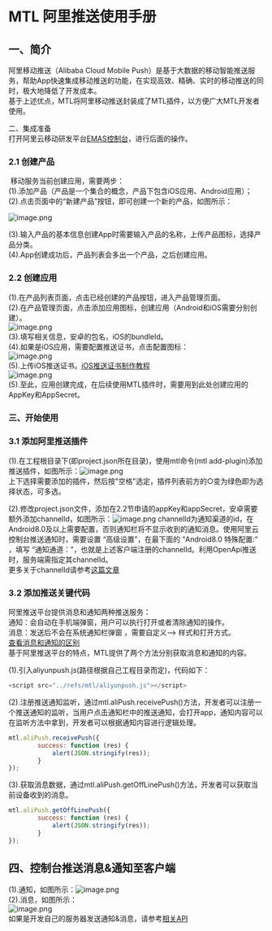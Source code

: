 # MTL 阿里推送使用手册

<a name="XeEzC"></a>
## 一、简介
阿里移动推送（Alibaba Cloud Mobile Push）是基于大数据的移动智能推送服务，帮助App快速集成移动推送的功能，在实现高效、精确、实时的移动推送的同时，极大地降低了开发成本。<br />基于上述优点，MTL将阿里移动推送封装成了MTL插件，以方便广大MTL开发者使用。

二、集成准备<br />打开阿里云移动研发平台[EMAS控制台](https://emas.console.aliyun.com/?spm=a2c4g.11186623.2.11.3f0c12a6WwGhzM)，进行后面的操作。
<a name="M1aQd"></a>
### 2.1 创建产品
 移动服务当前创建应用，需要两步：<br />(1).添加产品（产品是一个集合的概念，产品下包含iOS应用、Android应用）；<br />(2).点击页面中的“新建产品”按钮，即可创建一个新的产品，如图所示：

![image.png](https://cdn.nlark.com/yuque/0/2019/png/271499/1568270539585-1a559680-5d27-4703-ad42-dee4f08a4f20.png#align=left&display=inline&height=386&name=image.png&originHeight=772&originWidth=1878&size=126510&status=done&width=939)

(3).输入产品的基本信息创建App时需要输入产品的名称，上传产品图标，选择产品分类。<br />(4).App创建成功后，产品列表会多出一个产品，之后创建应用。

<a name="4kogc"></a>
### 2.2 创建应用
(1).在产品列表页面，点击已经创建的产品按钮，进入产品管理页面。<br />(2).在产品管理页面，点击添加应用图标，创建应用（Android和iOS需要分别创建）。<br />![image.png](https://cdn.nlark.com/yuque/0/2019/png/271499/1568270942632-8e5df6dc-b385-4ae4-b6a9-c7b6b144c218.png#align=left&display=inline&height=329&name=image.png&originHeight=658&originWidth=1794&size=74002&status=done&width=897)<br />(3).填写相关信息，安卓的包名，iOS的bundleId。<br />(4).如果是iOS应用，需要配置推送证书，点击配置图标：<br />![image.png](https://cdn.nlark.com/yuque/0/2019/png/271499/1568272065385-2d554528-a571-4ae7-ad11-35166b0df3e7.png#align=left&display=inline&height=173&name=image.png&originHeight=346&originWidth=896&size=39368&status=done&width=448)<br />(5).上传iOS推送证书。[iOS推送证书制作教程](https://help.aliyun.com/document_detail/30071.html)<br />![image.png](https://cdn.nlark.com/yuque/0/2019/png/271499/1568272260470-14de7dc3-b087-4ff2-bf22-dd90f33dd35b.png#align=left&display=inline&height=683&name=image.png&originHeight=1366&originWidth=1186&size=149522&status=done&width=593)<br />(5).至此，应用创建完成，在后续使用MTL插件时，需要用到此处创建应用的AppKey和AppSecret。

<a name="YTo3Q"></a>
### 三、开始使用
<a name="m2cgo"></a>
### 3.1 添加阿里推送插件
(1).在工程根目录下(即project.json所在目录)，使用mtl命令(mtl add-plugin)添加推送插件，如图所示：![image.png](https://cdn.nlark.com/yuque/0/2019/png/271499/1568613632851-1015d4a0-3f25-432e-8a40-65cfaade9c63.png#align=left&display=inline&height=226&name=image.png&originHeight=452&originWidth=1138&size=235985&status=done&width=569)<br />上下选择需要添加的插件，然后按"空格"选定，插件列表前方的○变为绿色即为选择状态，可多选。

(2).修改project.json文件，添加在2.2节申请的appKey和appSecret，安卓需要额外添加channelId，如图所示：![image.png](https://cdn.nlark.com/yuque/0/2019/png/271499/1568614201039-8f2cef72-3c7c-4ce7-95a3-061a0ac45f7e.png#align=left&display=inline&height=348&name=image.png&originHeight=696&originWidth=1614&size=138651&status=done&width=807)
channelId为通知渠道的id，在Android8.0及以上需要配置，否则通知栏将不显示收到的通知消息。使用阿里云控制台推送通知时，需要设置 “高级设置”，在最下面的 “Android8.0 特殊配置:” ，填写 “通知通道：”，也就是上述客户端注册的channelId。利用OpenApi推送时，服务端需指定其channelId。
<br />
更多关于channelId请参考[这篇文章](https://helpcdn.aliyun.com/knowledge_detail/67398.html)
<a name="qhIL6"></a>
### 3.2 添加推送关键代码
阿里推送平台提供消息和通知两种推送服务：<br />通知：会自动在手机端弹窗，用户可以执行打开或者清除通知的操作。<br />消息：发送后不会在系统通知栏弹窗 ，需要自定义—> 样式和打开方式。<br />[查看消息和通知的区别](https://help.aliyun.com/knowledge_detail/55174.html?spm=a2c4g.11186631.2.11.420eb068OEwPZZ)<br />基于阿里推送平台的特点，MTL提供了两个方法分别获取消息和通知的内容。

(1).引入aliyunpush.js(路径根据自己工程目录而定)，代码如下：

```javascript
<script src="../refs/mtl/aliyunpush.js"></script>
```
(2).注册推送通知监听，通过mtl.aliPush.receivePush()方法，开发者可以注册一个推送通知的监听，当用户点击通知栏中的推送通知，会打开app，通知内容可以在监听方法中拿到，开发者可以根据通知内容进行逻辑处理。
```javascript
mtl.aliPush.receivePush({
		success: function (res) {
			alert(JSON.stringify(res));
		}
});
```

(3).获取消息数据，通过mtl.aliPush.getOffLinePush()方法，开发者可以获取当前设备收到的消息。
```javascript
mtl.aliPush.getOffLinePush({
		success: function (res) {
			alert(JSON.stringify(res));
		}
});
```

<a name="JfY93"></a>
## 四、控制台推送消息&通知至客户端
(1).通知，如图所示：![image.png](https://cdn.nlark.com/yuque/0/2019/png/271499/1568686201285-04795ea4-16dd-4e5e-b87b-949c85bb07fd.png#align=left&display=inline&height=600&name=image.png&originHeight=1200&originWidth=1720&size=127848&status=done&width=860)<br />(2).消息，如图所示：<br />![image.png](https://cdn.nlark.com/yuque/0/2019/png/271499/1568686374735-feb10303-b98c-4378-8bfd-102a0e44fea0.png#align=left&display=inline&height=574&name=image.png&originHeight=1148&originWidth=1134&size=105549&status=done&width=567)<br />如果是开发自己的服务器发送通知&消息，请参考[相关API](https://help.aliyun.com/document_detail/48038.html?spm=5176.13140723.0.0.2a2c1cc9K4tA4i)
